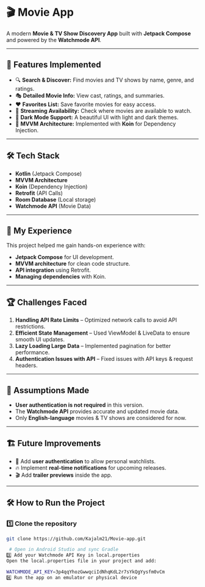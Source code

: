 # 🎬 Movie App  
A modern **Movie & TV Show Discovery App** built with **Jetpack Compose** and powered by the **Watchmode API**.  

---

## 📌 Features Implemented  
- 🔍 **Search & Discover:** Find movies and TV shows by name, genre, and ratings.  
- 🎭 **Detailed Movie Info:** View cast, ratings, and summaries.  
- ❤️ **Favorites List:** Save favorite movies for easy access.  
- 🎥 **Streaming Availability:** Check where movies are available to watch.  
- 🌙 **Dark Mode Support:** A beautiful UI with light and dark themes.  
- 🔄 **MVVM Architecture:** Implemented with **Koin** for Dependency Injection.  

---

## 🛠️ Tech Stack  
- **Kotlin** (Jetpack Compose)  
- **MVVM Architecture**  
- **Koin** (Dependency Injection)  
- **Retrofit** (API Calls)  
- **Room Database** (Local storage)  
- **Watchmode API** (Movie Data)  

---

## 🚀 My Experience  
This project helped me gain hands-on experience with:  
- **Jetpack Compose** for UI development.  
- **MVVM architecture** for clean code structure.  
- **API integration** using Retrofit.  
- **Managing dependencies** with Koin.  

---

## 🏆 Challenges Faced  
1. **Handling API Rate Limits** – Optimized network calls to avoid API restrictions.  
2. **Efficient State Management** – Used ViewModel & LiveData to ensure smooth UI updates.  
3. **Lazy Loading Large Data** – Implemented pagination for better performance.  
4. **Authentication Issues with API** – Fixed issues with API keys & request headers.  

---

## 📝 Assumptions Made  
- **User authentication is not required** in this version.  
- The **Watchmode API** provides accurate and updated movie data.  
- Only **English-language** movies & TV shows are considered for now.  

---

## 🏗️ Future Improvements  
- 📱 Add **user authentication** to allow personal watchlists.  
- 🔥 Implement **real-time notifications** for upcoming releases.  
- 🎬 Add **trailer previews** inside the app.  

---

## 🛠️ How to Run the Project  
### **1️⃣ Clone the repository**  
```bash
git clone https://github.com/Kajalm21/Movie-app.git

 # Open in Android Studio and sync Gradle
3️⃣ Add your Watchmode API Key in local.properties
Open the local.properties file in your project and add:

WATCHMODE_API_KEY=3p4qqYhozGwwqciIdNhqKdL2r7sYkQgYysfm0vCm
4️⃣ Run the app on an emulator or physical device
